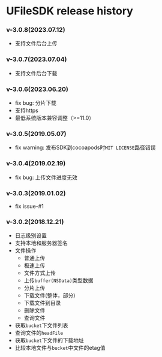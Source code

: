# UFileSDK release history

### v-3.0.8(2023.07.12)

* 支持文件后台上传

### v-3.0.7(2023.07.04)

* 支持文件后台下载

### v-3.0.6(2023.06.20)

* fix bug: 分片下载
* 支持https
* 最低系统版本兼容调整（>=11.0）

### v-3.0.5(2019.05.07)

* fix warning: 发布SDK到cocoapods时`MIT LICENSE`路径错误

### v-3.0.4(2019.02.19)

* fix bug: 上传文件进度无效

### v-3.0.3(2019.01.02)

* fix issue-#1

### v-3.0.2(2018.12.21)

* 日志级别设置
* 支持本地和服务器签名
* 文件操作
	* 普通上传
	* 极速上传
	* 文件方式上传
	* 上传`buffer(NSData)`类型数据
	* 分片上传
	* 下载文件(整体，部分)
	* 下载文件到目录
	* 删除文件
	* 查询文件
* 获取`bucket`下文件列表
* 查询文件的`headFile`
* 获取`bucket`下文件的下载地址
* 比较本地文件与`bucket`中文件的etag值

